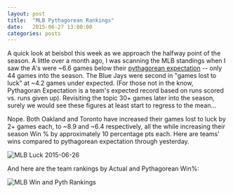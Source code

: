 ```yaml
---
layout: post
title:  "MLB Pythagorean Rankings"
date:   2015-06-27 13:00:00
categories: posts
---
```


A quick look at beisbol this week as we approach the halfway point of the season. A little over a month ago, I was scanning the MLB standings when I saw the A's were ~6.6 games below their [pythagorean expectation](https://en.wikipedia.org/wiki/Pythagorean_expectation) -- only 44 games into the season. The Blue Jays were second in "games lost to luck" at ~4.2 games under expected. (For those not in the know, Pythagoran Expectation is a team's expected record based on runs scored vs. runs given up). Revisiting the topic 30+ games later into the season, surely we would see these figures at least start to regress to the mean...

Nope. Both Oakland and Toronto have increased their games lost to luck by 2+ games each, to ~8.9 and ~6.4 respectively, all the while increasing their season Win % by approximately 10 percentage pts each. Here are teams' wins compared to pythagorean expectation through yesterday.

![MLB Luck 2015-06-26]({{site.baseurl}}/assets/img/mlb_luck062715.png)


And here are the team rankings by Actual and Pythagorean Win%:  

![MLB Win and Pyth Rankings]({{site.baseurl}}/assets/img/mlb_luck_rankings062715.png)

